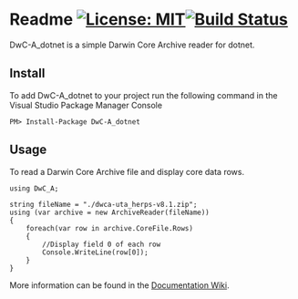 # Readme [![License: MIT](https://img.shields.io/badge/License-MIT-blue.svg)](LICENSE)[![Build Status](https://dev.azure.com/pjoiner/DwC-A_dotnet/_apis/build/status/pjoiner.DwC-A_dotnet%20Build)](https://dev.azure.com/pjoiner/DwC-A_dotnet/_build/latest?definitionId=7)

DwC-A_dotnet is a simple Darwin Core Archive reader for dotnet.

## Install

To add DwC-A_dotnet to your project run the following command in the Visual Studio Package Manager Console

    PM> Install-Package DwC-A_dotnet

## Usage

To read a Darwin Core Archive file and display core data rows.

```
using DwC_A;

string fileName = "./dwca-uta_herps-v8.1.zip";
using (var archive = new ArchiveReader(fileName))
{
	foreach(var row in archive.CoreFile.Rows)
	{
		//Display field 0 of each row
		Console.WriteLine(row[0]);
	}
}
```

More information can be found in the [Documentation Wiki](https://github.com/pjoiner/DwC-A_dotnet/wiki/Documentation).
